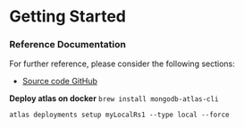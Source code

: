 # Getting Started

### Reference Documentation
For further reference, please consider the following sections:

* [Source code GitHub](https://github.com/crystoll/musashi)

**Deploy atlas on docker**
`brew install mongodb-atlas-cli`

`atlas deployments setup myLocalRs1 --type local --force  
`